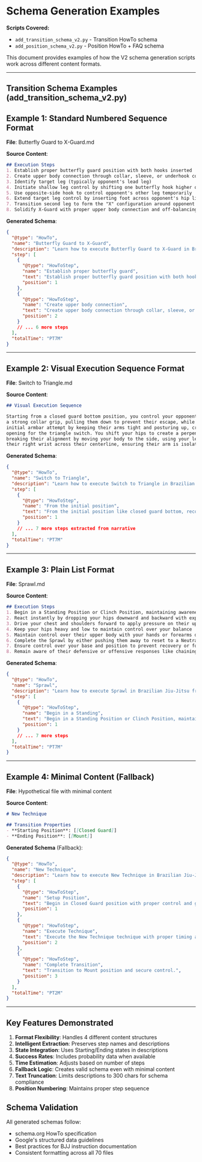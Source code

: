 # Schema Generation Examples

**Scripts Covered:**
- `add_transition_schema_v2.py` - Transition HowTo schema
- `add_position_schema_v2.py` - Position HowTo + FAQ schema

This document provides examples of how the V2 schema generation scripts work across different content formats.

---

## Transition Schema Examples (add_transition_schema_v2.py)

## Example 1: Standard Numbered Sequence Format

**File**: Butterfly Guard to X-Guard.md

**Source Content**:
```markdown
## Execution Steps
1. Establish proper butterfly guard position with both hooks inserted
2. Create upper body connection through collar, sleeve, or underhook control
3. Identify target leg (typically opponent's lead leg)
4. Initiate shallow leg control by shifting one butterfly hook higher on opponent's leg
5. Use opposite-side hook to control opponent's other leg temporarily
6. Extend target leg control by inserting foot across opponent's hip line
7. Transition second leg to form the "X" configuration around opponent's controlled leg
8. Solidify X-Guard with proper upper body connection and off-balancing grips
```

**Generated Schema**:
```json
{
  "@type": "HowTo",
  "name": "Butterfly Guard to X-Guard",
  "description": "Learn how to execute Butterfly Guard to X-Guard in Brazilian Jiu-Jitsu. Success: Beginner 35%, Intermediate 60%, Advanced 85%.",
  "step": [
    {
      "@type": "HowToStep",
      "name": "Establish proper butterfly guard",
      "text": "Establish proper butterfly guard position with both hooks inserted",
      "position": 1
    },
    {
      "@type": "HowToStep",
      "name": "Create upper body connection",
      "text": "Create upper body connection through collar, sleeve, or underhook control",
      "position": 2
    }
    // ... 6 more steps
  ],
  "totalTime": "PT7M"
}
```

---

## Example 2: Visual Execution Sequence Format

**File**: Switch to Triangle.md

**Source Content**:
```markdown
## Visual Execution Sequence

Starting from a closed guard bottom position, you control your opponent's posture with 
a strong collar grip, pulling them down to prevent their escape, while they defend an 
initial armbar attempt by keeping their arms tight and posturing up, creating a momentary 
opening for the triangle switch. You shift your hips to create a perpendicular angle, 
breaking their alignment by moving your body to the side, using your left hand to secure 
their right wrist across their centerline, ensuring their arm is isolated for the setup...
```

**Generated Schema**:
```json
{
  "@type": "HowTo",
  "name": "Switch to Triangle",
  "description": "Learn how to execute Switch to Triangle in Brazilian Jiu-Jitsu from Closed Guard Bottom to Triangle Control. Success: Beginner 45%, Intermediate 70%, Advanced 85%.",
  "step": [
    {
      "@type": "HowToStep",
      "name": "From the initial position",
      "text": "From the initial position like closed guard bottom, recognize the opponent's defensive structure and arm positioning, identifying a momentary lapse as they defend another threat.",
      "position": 1
    }
    // ... 7 more steps extracted from narrative
  ],
  "totalTime": "PT7M"
}
```

---

## Example 3: Plain List Format

**File**: Sprawl.md

**Source Content**:
```markdown
## Execution Steps
1. Begin in a Standing Position or Clinch Position, maintaining awareness of the opponent's movements
2. React instantly by dropping your hips downward and backward with explosive speed
3. Drive your chest and shoulders forward to apply pressure on their upper back or head
4. Keep your hips heavy and low to maintain control over your balance
5. Maintain control over their upper body with your hands or forearms during the transition
6. Complete the Sprawl by either pushing them away to reset to a Neutral Position
7. Ensure control over your base and position to prevent recovery or follow-up attacks
8. Remain aware of their defensive or offensive responses like chaining attacks
```

**Generated Schema**:
```json
{
  "@type": "HowTo",
  "name": "Sprawl",
  "description": "Learn how to execute Sprawl in Brazilian Jiu-Jitsu from Standing Position to Neutral Position. Success: Beginner 50%, Intermediate 65%, Advanced 80%.",
  "step": [
    {
      "@type": "HowToStep",
      "name": "Begin in a Standing",
      "text": "Begin in a Standing Position or Clinch Position, maintaining awareness of the opponent's movements and recognizing the initiation of a takedown attempt when they drop their level to attack your legs.",
      "position": 1
    }
    // ... 7 more steps
  ],
  "totalTime": "PT7M"
}
```

---

## Example 4: Minimal Content (Fallback)

**File**: Hypothetical file with minimal content

**Source Content**:
```markdown
# New Technique

## Transition Properties
- **Starting Position**: [[Closed Guard]]
- **Ending Position**: [[Mount]]
```

**Generated Schema** (Fallback):
```json
{
  "@type": "HowTo",
  "name": "New Technique",
  "description": "Learn how to execute New Technique in Brazilian Jiu-Jitsu from Closed Guard to Mount.",
  "step": [
    {
      "@type": "HowToStep",
      "name": "Setup Position",
      "text": "Begin in Closed Guard position with proper control and grips established.",
      "position": 1
    },
    {
      "@type": "HowToStep",
      "name": "Execute Technique",
      "text": "Execute the New Technique technique with proper timing and body mechanics.",
      "position": 2
    },
    {
      "@type": "HowToStep",
      "name": "Complete Transition",
      "text": "Transition to Mount position and secure control.",
      "position": 3
    }
  ],
  "totalTime": "PT2M"
}
```

---

## Key Features Demonstrated

1. **Format Flexibility**: Handles 4 different content structures
2. **Intelligent Extraction**: Preserves step names and descriptions
3. **State Integration**: Uses Starting/Ending states in descriptions
4. **Success Rates**: Includes probability data when available
5. **Time Estimation**: Adjusts based on number of steps
6. **Fallback Logic**: Creates valid schema even with minimal content
7. **Text Truncation**: Limits descriptions to 300 chars for schema compliance
8. **Position Numbering**: Maintains proper step sequence

## Schema Validation

All generated schemas follow:
- schema.org HowTo specification
- Google's structured data guidelines
- Best practices for BJJ instruction documentation
- Consistent formatting across all 70 files
